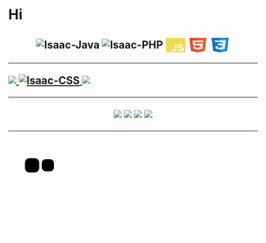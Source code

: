 <H1> Hi <H2> 
 
 <div align="center">
<img align="center" alt="Isaac-Java" height="30" width="40" padding='500px'  src="https://cdn.jsdelivr.net/gh/devicons/devicon/icons/java/java-original.svg">
<img align="center" alt="Isaac-PHP" height="30" width="40" padding='200' src="https://cdn.jsdelivr.net/gh/devicons/devicon/icons/php/php-plain.svg">
<img align="center" alt="Isaac-Js" height="30" width="40" padding='200' src="https://raw.githubusercontent.com/devicons/devicon/master/icons/javascript/javascript-plain.svg">
<img align="center" alt="Isaac-HTML" height="30" width="40" padding='200' src="https://raw.githubusercontent.com/devicons/devicon/master/icons/html5/html5-original.svg">
<img align="center" alt="Isaac-CSS" height="30" width="40" padding='200' src="https://raw.githubusercontent.com/devicons/devicon/master/icons/css3/css3-original.svg"> 
</div>
 
 <hr>
  
<div style="display: inline-block">
  <a href="https://github.com/isaacalcantara">
  <img height="130em" src="https://github-readme-stats.vercel.app/api?username=isaacalcantara&show_icons=true&theme=dark&include_all_commits=true&count_private=true">
    <img align="center" alt="Isaac-CSS" height="180em" width="150" src="https://i1.wp.com/comodesenharecolorir.com/wp-content/uploads/2020/09/Quais-as-Sensacoes-que-as-Cores-Transmitem.png">
  <img height="130em" src="https://github-readme-stats.vercel.app/api/top-langs/?username=isaacalcantara&layout=compact&langs_count=7&theme=dark">
</div>
  
 <hr>
  
  <div align="center"> 
<a href="**https://www.youtube.com/channel/UC_-uuuZbY0AAt9CViNzvc-Q**" target="_blank"><img src="https://img.shields.io/badge/YouTube-FF0000?style=for-the-badge&logo=youtube&logoColor=white" target="_blank"></a>
 <a href="https://discord.gg/GAWZV57r" target="_blank"><img src="https://img.shields.io/badge/Discord-7289DA?style=for-the-badge&logo=discord&logoColor=white" target="_blank"></a> 
  <a href = "mailto:isaacalcz1@gmail.com"><img src="https://img.shields.io/badge/-Gmail-%23333?style=for-the-badge&logo=gmail&logoColor=white" target="_blank"></a>
  <a href="https://www.linkedin.com/in/isaac-alcantara-0a7869223/" target="_blank"><img src="https://img.shields.io/badge/-LinkedIn-%230077B5?style=for-the-badge&logo=linkedin&logoColor=white" target="_blank"></a> 
  </div>
  
  <hr>
  
  
   ![Snake animation](https://github.com/isaacalcantara/isaacalcantara/blob/output/github-contribution-grid-snake.svg)
